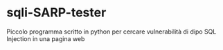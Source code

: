 ﻿# sqli-SARP-tester

Piccolo programma scritto in python per cercare vulnerabilità di dipo SQL Injection in una pagina web
